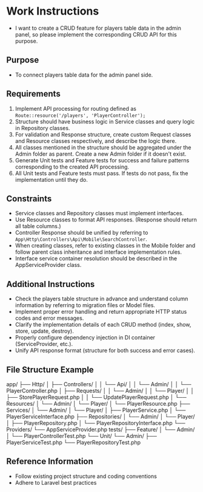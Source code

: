 # Work Instructions
- I want to create a CRUD feature for players table data in the admin panel, so please implement the corresponding CRUD API for this purpose.

## Purpose
- To connect players table data for the admin panel side.

## Requirements
1. Implement API processing for routing defined as `Route::resource('/players', 'PlayerController');`
2. Structure should have business logic in Service classes and query logic in Repository classes.
3. For validation and Response structure, create custom Request classes and Resource classes respectively, and describe the logic there.
4. All classes mentioned in the structure should be aggregated under the Admin folder as parent. Create a new Admin folder if it doesn't exist.
5. Generate Unit tests and Feature tests for success and failure patterns corresponding to the created API processing.
6. All Unit tests and Feature tests must pass. If tests do not pass, fix the implementation until they do.

## Constraints
- Service classes and Repository classes must implement interfaces.
- Use Resource classes to format API responses. (Response should return all table columns.)
- Controller Response should be unified by referring to `App\Http\Controllers\Api\Mobile\SearchController`.
- When creating classes, refer to existing classes in the Mobile folder and follow parent class inheritance and interface implementation rules.
- Interface service container resolution should be described in the AppServiceProvider class.

## Additional Instructions
- Check the players table structure in advance and understand column information by referring to migration files or Model files.
- Implement proper error handling and return appropriate HTTP status codes and error messages.
- Clarify the implementation details of each CRUD method (index, show, store, update, destroy).
- Properly configure dependency injection in DI container (ServiceProvider, etc.).
- Unify API response format (structure for both success and error cases).

## File Structure Example
app/
├── Http/
│   ├── Controllers/
│   │   └── Api/
│   │       └── Admin/
│   │           └── PlayerController.php
│   ├── Requests/
│   │   └── Admin/
│   │       └── Player/
│   │           ├── StorePlayerRequest.php
│   │           └── UpdatePlayerRequest.php
│   └── Resources/
│       └── Admin/
│           └── Player/
│               └── PlayerResource.php
├── Services/
│   └── Admin/
│       └── Player/
│           ├── PlayerService.php
│           └── PlayerServiceInterface.php
├── Repositories/
│   └── Admin/
│       └── Player/
│           ├── PlayerRepository.php
│           └── PlayerRepositoryInterface.php
└── Providers/
└── AppServiceProvider.php
tests/
├── Feature/
│   └── Admin/
│       └── PlayerControllerTest.php
└── Unit/
    └── Admin/
        ├── PlayerServiceTest.php
        └── PlayerRepositoryTest.php

## Reference Information
- Follow existing project structure and coding conventions
- Adhere to Laravel best practices
